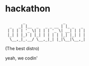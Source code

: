 # hackathon
            _                 _          
      _   _| |__  _   _ _ __ | |_ _   _  
     | | | | '_ \| | | | '_ \| __| | | | 
     |_| | |_) | |_| | | | | |_| |_| | | 
      \__,_|_.__/ \__,_|_| |_|\__|\__,_| 
 
 (The best distro)
 
 yeah, we codin'
 
